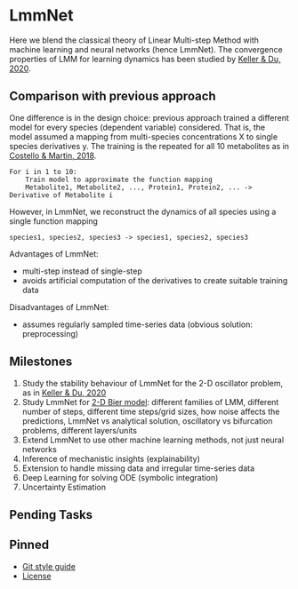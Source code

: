 # LmmNet

Here we blend the classical theory of Linear Multi-step Method with machine learning and neural networks (hence LmmNet). The convergence properties of LMM for learning dynamics has been studied by [Keller & Du, 2020](https://arxiv.org/abs/1912.12728).

## Comparison with previous approach

One difference is in the design choice: previous approach trained a different model for every species (dependent variable) considered. That is, the model assumed a mapping from multi-species concentrations X to single species derivatives y. The training is the repeated for all 10 metabolites as in [Costello & Martin, 2018](https://www.nature.com/articles/s41540-018-0054-3).

```
For i in 1 to 10:
    Train model to approximate the function mapping
    Metabolite1, Metabolite2, ..., Protein1, Protein2, ... -> Derivative of Metabolite i
```

However, in LmmNet, we reconstruct the dynamics of all species using a single function mapping

`species1, species2, species3 -> species1, species2, species3`

Advantages of LmmNet:
* multi-step instead of single-step
* avoids artificial computation of the derivatives to create suitable training data

Disadvantages of LmmNet:
* assumes regularly sampled time-series data (obvious solution: preprocessing)

## Milestones

1. Study the stability behaviour of LmmNet for the 2-D oscillator problem, as in [Keller & Du, 2020](https://arxiv.org/abs/1912.12728)
2. Study LmmNet for [2-D Bier model](https://www.ncbi.nlm.nih.gov/pmc/articles/PMC1300712/): different families of LMM, different number of steps, different time steps/grid sizes, how noise affects the predictions, LmmNet vs analytical solution, oscillatory vs bifurcation problems, different layers/units
3. Extend LmmNet to use other machine learning methods, not just neural networks
4. Inference of mechanistic insights (explainability)
5. Extension to handle missing data and irregular time-series data
6. Deep Learning for solving ODE (symbolic integration)
7. Uncertainty Estimation

## Pending Tasks

## Pinned

* [Git style guide](https://udacity.github.io/git-styleguide/)
* [License](https://choosealicense.com/)